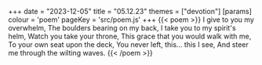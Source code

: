+++
date = "2023-12-05"
title = "05.12.23"
themes = ["devotion"]
[params]
  colour = 'poem'
  pageKey = 'src/poem.js'
+++
{{< poem >}}
I give to you my overwhelm,
The boulders bearing on my back,
I take you to my spirit's helm,
Watch you take your throne,
This grace that you would walk with me,
To your own seat upon the deck,
You never left, this... this I see,
And steer me through the wilting waves.
{{< /poem >}}